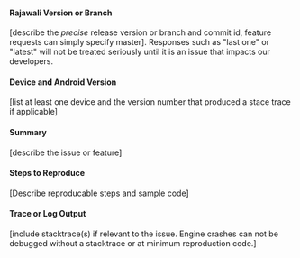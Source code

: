 #### Rajawali Version or Branch
[describe the _precise_ release version or branch and commit id, feature requests can simply specify master]. Responses such as "last one" or "latest" will not be treated seriously until it is an issue that impacts our developers.

#### Device and Android Version
[list at least one device and the version number that produced a stace trace if applicable]

#### Summary
[describe the issue or feature]

#### Steps to Reproduce
[Describe reproducable steps and sample code]

#### Trace or Log Output
[include stacktrace(s) if relevant to the issue. Engine crashes can not be debugged without a stacktrace or at minimum reproduction code.]
